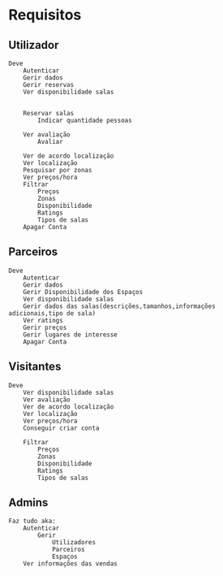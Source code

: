 # Requisitos

## Utilizador
    Deve
        Autenticar
        Gerir dados
        Gerir reservas
        Ver disponibilidade salas


        Reservar salas
            Indicar quantidade pessoas

        Ver avaliação
            Avaliar

        Ver de acordo localização
        Ver localização
        Pesquisar por zonas
        Ver preços/hora
        Filtrar
            Preços
            Zonas
            Disponibilidade
            Ratings
            Tipos de salas
        Apagar Conta

## Parceiros
    Deve
        Autenticar
        Gerir dados
        Gerir Disponibilidade dos Espaços
        Ver disponibilidade salas
        Gerir dados das salas(descrições,tamanhos,informações adicionais,tipo de sala)
        Ver ratings
        Gerir preços
        Gerir lugares de interesse
        Apagar Conta
        

## Visitantes
    Deve
        Ver disponibilidade salas
        Ver avaliação
        Ver de acordo localização
        Ver localização
        Ver preços/hora
        Conseguir criar conta

        Filtrar
            Preços
            Zonas
            Disponibilidade
            Ratings
            Tipos de salas

## Admins
    Faz tudo aka:
        Autenticar
            Gerir
                Utilizadores
                Parceiros
                Espaços
        Ver informações das vendas
    

        



